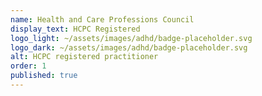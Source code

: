 ```yaml
---
name: Health and Care Professions Council
display_text: HCPC Registered
logo_light: ~/assets/images/adhd/badge-placeholder.svg
logo_dark: ~/assets/images/adhd/badge-placeholder.svg
alt: HCPC registered practitioner
order: 1
published: true
---
```

